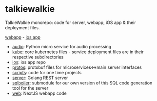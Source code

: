 # talkiewalkie

TalkieWalkie monorepo: code for server, webapp, iOS app &amp; their deployment files.

[webapp](https://web.talkiewalkie.app) - [ios app](ios)

- [audio](/audio): Python micro service for audio processing
- [kube](/kube): core kubernetes files - service deployment files are in their respective subdirectories
- [ios](/ios): ios app repo
- [protos](/protos): protobuf files for microservices<->main server interfaces
- [scripts](/scripts): code for one time projects
- [server](/server): Golang REST server
- [sqlboiler](/sqlboiler): submodule for our own version of this SQL code generation tool for the server
- [web](/web): NextJS webapp code
